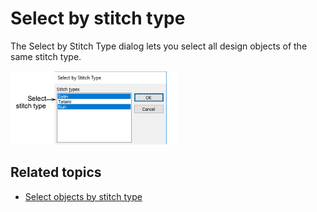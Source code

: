 # Select by stitch type

The Select by Stitch Type dialog lets you select all design objects of the same stitch type.

![SelectByStitchType.png](assets/SelectByStitchType.png)

## Related topics

- [Select objects by stitch type](../../Modifying/combine/Select_objects_by_stitch_type)
